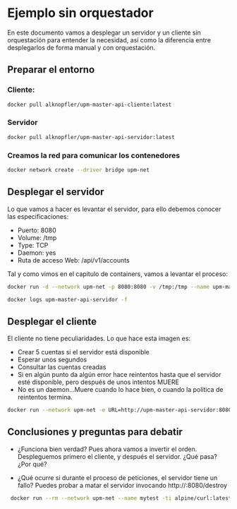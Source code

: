 # Ejemplo sin orquestador

En este documento vamos a desplegar un servidor y un cliente sin orquestación para entender la necesidad, así como la diferencia entre desplegarlos de forma manual y con orquestación.

## Preparar el entorno

### Cliente:

```bash
docker pull alknopfler/upm-master-api-cliente:latest
```
### Servidor  
```bash
docker pull alknopfler/upm-master-api-servidor:latest
```

### Creamos la red para comunicar los contenedores

```bash
docker network create --driver bridge upm-net
```

## Desplegar el servidor

Lo que vamos a hacer es levantar el servidor, para ello debemos conocer las especificaciones:

- Puerto: 8080
- Volume: /tmp
- Type: TCP
- Daemon: yes
- Ruta de acceso Web: /api/v1/accounts

Tal y como vimos en el capítulo de containers, vamos a levantar el proceso:
```bash
docker run -d --network upm-net -p 8080:8080 -v /tmp:/tmp --name upm-master-api-servidor alknopfler/upm-master-api-servidor:latest

docker logs upm-master-api-servidor -f
```

## Desplegar el cliente
El cliente no tiene peculiaridades. Lo que hace esta imagen es:
- Crear 5 cuentas si el servidor está disponible
- Esperar unos segundos
- Consultar las cuentas creadas
- Si en algún punto da algún error hace reintentos hasta que el servidor esté disponible, pero después de unos intentos MUERE
- No es un daemon...Muere cuando lo hace bien, o cuando la política de reintentos termina.

```bash
docker run --network upm-net -e URL=http://upm-master-api-servidor:8080 --name upm-master-api-cliente alknopfler/upm-master-api-cliente:latest 
```

## Conclusiones y preguntas para debatir

- ¿Funciona bien verdad? Pues ahora vamos a invertir el orden. Despleguemos primero el cliente, y después el servidor. ¿Qué pasa? ¿Por qué?

- ¿Qué ocurre si durante el proceso de peticiones, el servidor tiene un fallo? Puedes probar a matar el servidor invocando http://<ruta del servidor>:8080/destroy

```bash
 docker run --rm --network upm-net --name mytest -ti alpine/curl:latest curl upm-master-api-servidor:8080/destroy
```

